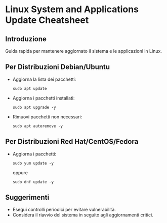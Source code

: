 # Linux System and Applications Update Cheatsheet

## Introduzione
Guida rapida per mantenere aggiornato il sistema e le applicazioni in Linux.

## Per Distribuzioni Debian/Ubuntu
- Aggiorna la lista dei pacchetti:
  ```
  sudo apt update
  ```
- Aggiorna i pacchetti installati:
  ```
  sudo apt upgrade -y
  ```
- Rimuovi pacchetti non necessari:
  ```
  sudo apt autoremove -y
  ```

## Per Distribuzioni Red Hat/CentOS/Fedora
- Aggiorna i pacchetti:
  ```
  sudo yum update -y
  ```
  oppure
  ```
  sudo dnf update -y
  ```

## Suggerimenti
- Esegui controlli periodici per evitare vulnerabilità.
- Considera il riavvio del sistema in seguito agli aggiornamenti critici.

